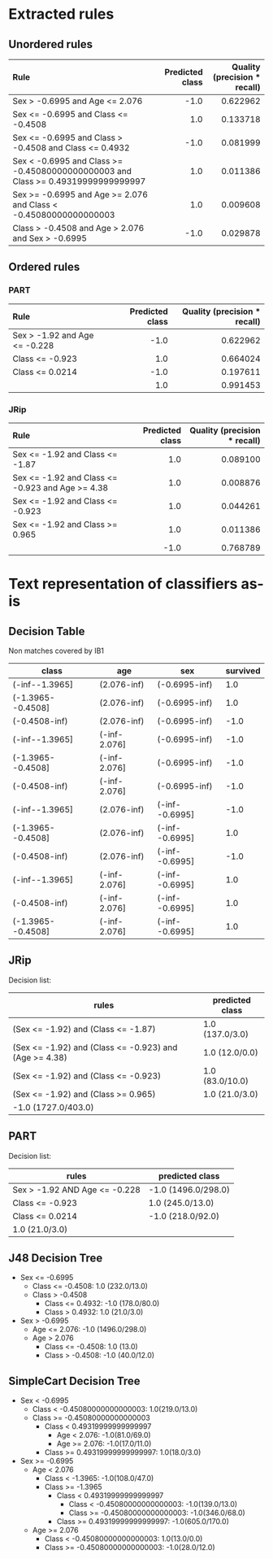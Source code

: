 # Extracted rules

## Unordered rules

| Rule | Predicted class | Quality (precision * recall) |
|:----|----:|----:|
| Sex > -0.6995 and Age <= 2.076 | -1.0 | 0.622962 |
| Sex <= -0.6995 and Class <= -0.4508 | 1.0 | 0.133718 |
| Sex <= -0.6995 and Class > -0.4508 and Class <= 0.4932 | -1.0 | 0.081999 |
| Sex < -0.6995 and Class >= -0.45080000000000003 and Class >= 0.49319999999999997 | 1.0 | 0.011386 |
| Sex >= -0.6995 and Age >= 2.076 and Class < -0.45080000000000003 | 1.0 | 0.009608 |
| Class > -0.4508 and Age > 2.076 and Sex > -0.6995 | -1.0 | 0.029878 |

## Ordered rules

### PART

| Rule | Predicted class | Quality (precision * recall) |
|:----|----:|----:|
| Sex > -1.92 and Age <= -0.228 | -1.0 | 0.622962 |
| Class <= -0.923 | 1.0 | 0.664024 |
| Class <= 0.0214 | -1.0 | 0.197611 |
|  | 1.0 | 0.991453 |


### JRip

| Rule | Predicted class | Quality (precision * recall) |
|:----|----:|----:|
| Sex <= -1.92 and Class <= -1.87 | 1.0 | 0.089100 |
| Sex <= -1.92 and Class <= -0.923 and Age >= 4.38 | 1.0 | 0.008876 |
| Sex <= -1.92 and Class <= -0.923 | 1.0 | 0.044261 |
| Sex <= -1.92 and Class >= 0.965 | 1.0 | 0.011386 |
|  | -1.0 | 0.768789 |


# Text representation of classifiers as-is

## Decision Table

Non matches covered by IB1

class|age|sex|survived
---|---|---|---
(-inf--1.3965]|(2.076-inf)|(-0.6995-inf)|1.0
(-1.3965--0.4508]|(2.076-inf)|(-0.6995-inf)|1.0
(-0.4508-inf)|(2.076-inf)|(-0.6995-inf)|-1.0
(-inf--1.3965]|(-inf-2.076]|(-0.6995-inf)|-1.0
(-1.3965--0.4508]|(-inf-2.076]|(-0.6995-inf)|-1.0
(-0.4508-inf)|(-inf-2.076]|(-0.6995-inf)|-1.0
(-inf--1.3965]|(2.076-inf)|(-inf--0.6995]|-1.0
(-1.3965--0.4508]|(2.076-inf)|(-inf--0.6995]|1.0
(-0.4508-inf)|(2.076-inf)|(-inf--0.6995]|-1.0
(-inf--1.3965]|(-inf-2.076]|(-inf--0.6995]|1.0
(-0.4508-inf)|(-inf-2.076]|(-inf--0.6995]|1.0
(-1.3965--0.4508]|(-inf-2.076]|(-inf--0.6995]|1.0

## JRip

Decision list:

rules | predicted class
---|---
(Sex <= -1.92) and (Class <= -1.87)|1.0 (137.0/3.0)
(Sex <= -1.92) and (Class <= -0.923) and (Age >= 4.38)|1.0 (12.0/0.0)
(Sex <= -1.92) and (Class <= -0.923)|1.0 (83.0/10.0)
(Sex <= -1.92) and (Class >= 0.965)|1.0 (21.0/3.0)
|-1.0 (1727.0/403.0)


## PART

Decision list:

rules | predicted class
---|---
Sex > -1.92 AND Age <= -0.228|-1.0 (1496.0/298.0)
Class <= -0.923|1.0 (245.0/13.0)
Class <= 0.0214|-1.0 (218.0/92.0)
|1.0 (21.0/3.0)


## J48 Decision Tree

* Sex <= -0.6995
	* Class <= -0.4508: 1.0 (232.0/13.0)
	* Class > -0.4508
		* Class <= 0.4932: -1.0 (178.0/80.0)
		* Class > 0.4932: 1.0 (21.0/3.0)
* Sex > -0.6995
	* Age <= 2.076: -1.0 (1496.0/298.0)
	* Age > 2.076
		* Class <= -0.4508: 1.0 (13.0)
		* Class > -0.4508: -1.0 (40.0/12.0)


## SimpleCart Decision Tree

* Sex < -0.6995
	* Class < -0.45080000000000003: 1.0(219.0/13.0)
	* Class >= -0.45080000000000003
		* Class < 0.49319999999999997
			* Age < 2.076: -1.0(81.0/69.0)
			* Age >= 2.076: -1.0(17.0/11.0)
		* Class >= 0.49319999999999997: 1.0(18.0/3.0)
* Sex >= -0.6995
	* Age < 2.076
		* Class < -1.3965: -1.0(108.0/47.0)
		* Class >= -1.3965
			* Class < 0.49319999999999997
				* Class < -0.45080000000000003: -1.0(139.0/13.0)
				* Class >= -0.45080000000000003: -1.0(346.0/68.0)
			* Class >= 0.49319999999999997: -1.0(605.0/170.0)
	* Age >= 2.076
		* Class < -0.45080000000000003: 1.0(13.0/0.0)
		* Class >= -0.45080000000000003: -1.0(28.0/12.0)


